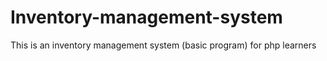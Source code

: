 # Inventory-management-system
This is an inventory management system (basic program) for php learners 
